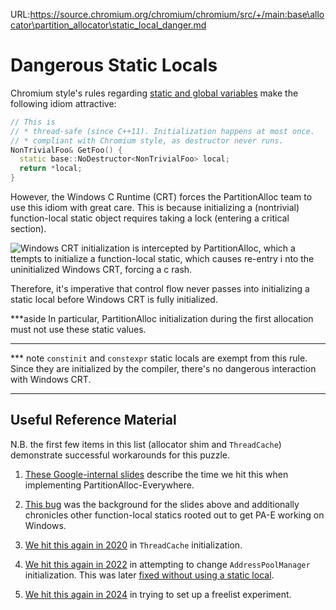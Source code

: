 URL:https://source.chromium.org/chromium/chromium/src/+/main:base\allocator\partition_allocator\static_local_danger.md
# Dangerous Static Locals

Chromium style's rules regarding
[static and global variables][static-and-global]
make the following idiom attractive:

```c++
// This is
// * thread-safe (since C++11). Initialization happens at most once.
// * compliant with Chromium style, as destructor never runs.
NonTrivialFoo& GetFoo() {
  static base::NoDestructor<NonTrivialFoo> local;
  return *local;
}
```

However, the Windows C Runtime (CRT) forces the PartitionAlloc team to
use this idiom with great care. This is because initializing a
(nontrivial) function-local static object requires taking a lock
(entering a critical section).

![Windows CRT initialization is intercepted by PartitionAlloc, which a
  ttempts to initialize a function-local static, which causes re-entry i
  nto the uninitialized Windows CRT, forcing a c
  rash.](./src/partition_alloc/dot/windows_crt_static_local_ouroboros.png)

Therefore, it's imperative that control flow never passes into
initializing a static local before Windows CRT is fully initialized.

***aside
In particular, PartitionAlloc initialization during the first allocation
must not use these static values.
***

*** note
`constinit` and `constexpr` static locals are exempt from this rule.
Since they are initialized by the compiler, there's no dangerous
interaction with Windows CRT.
***

## Useful Reference Material

N.B. the first few items in this list (allocator shim and `ThreadCache`)
demonstrate successful workarounds for this puzzle.

1.  [These Google-internal slides][google-internal-pae-talk] describe
    the time we hit this when implementing PartitionAlloc-Everywhere.

1.  [This bug][pae-win-bug] was the background for the slides above
    and additionally chronicles other function-local statics rooted
    out to get PA-E working on Windows.

1.  [We hit this again in 2020][thread-cache-issue]
    in `ThreadCache` initialization.

1.  [We hit this again in 2022][address-pool-manager-issue] in
    attempting to change `AddressPoolManager` initialization. This was
    later [fixed without using a
    static local][address-pool-manager-workaround].

1.  [We hit this again in 2024][freelist-dispatcher-issue] in
    trying to set up a freelist experiment.


[static-and-global]: https://google.github.io/styleguide/cppguide.html#Static_and_Global_Variables
[google-internal-pae-talk]: https://docs.google.com/presentation/d/1fAgGNxaWtRbrTOJrNS9QG3nI6_c6efdW4RuzNtmKS1E/edit#slide=id.gdddf5d4640_0_364
[pae-win-bug]: https://issues.chromium.org/u/1/issues/40148130
[thread-cache-issue]: https://crrev.com/c/2474857
[address-pool-manager-issue]: https://crrev.com/c/3614389
[address-pool-manager-workaround]: https://crrev.com/c/3642766
[freelist-dispatcher-issue]: https://crbug.com/336007395

